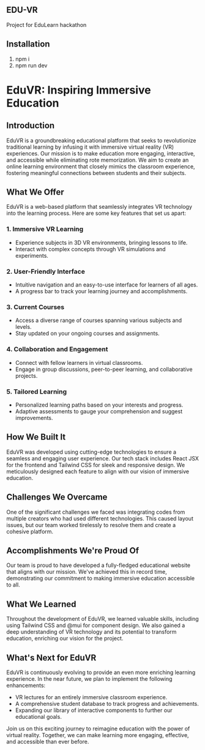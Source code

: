 ## EDU-VR
Project for EduLearn hackathon

## Installation
1) npm i
2) npm run dev

# EduVR: Inspiring Immersive Education

## Introduction
EduVR is a groundbreaking educational platform that seeks to revolutionize traditional learning by infusing it with immersive virtual reality (VR) experiences. Our mission is to make education more engaging, interactive, and accessible while eliminating rote memorization. We aim to create an online learning environment that closely mimics the classroom experience, fostering meaningful connections between students and their subjects.

## What We Offer
EduVR is a web-based platform that seamlessly integrates VR technology into the learning process. Here are some key features that set us apart:

### 1. Immersive VR Learning
- Experience subjects in 3D VR environments, bringing lessons to life.
- Interact with complex concepts through VR simulations and experiments.

### 2. User-Friendly Interface
- Intuitive navigation and an easy-to-use interface for learners of all ages.
- A progress bar to track your learning journey and accomplishments.

### 3. Current Courses
- Access a diverse range of courses spanning various subjects and levels.
- Stay updated on your ongoing courses and assignments.

### 4. Collaboration and Engagement
- Connect with fellow learners in virtual classrooms.
- Engage in group discussions, peer-to-peer learning, and collaborative projects.

### 5. Tailored Learning
- Personalized learning paths based on your interests and progress.
- Adaptive assessments to gauge your comprehension and suggest improvements.

## How We Built It
EduVR was developed using cutting-edge technologies to ensure a seamless and engaging user experience. Our tech stack includes React JSX for the frontend and Tailwind CSS for sleek and responsive design. We meticulously designed each feature to align with our vision of immersive education.

## Challenges We Overcame
One of the significant challenges we faced was integrating codes from multiple creators who had used different technologies. This caused layout issues, but our team worked tirelessly to resolve them and create a cohesive platform.

## Accomplishments We're Proud Of
Our team is proud to have developed a fully-fledged educational website that aligns with our mission. We've achieved this in record time, demonstrating our commitment to making immersive education accessible to all.

## What We Learned
Throughout the development of EduVR, we learned valuable skills, including using Tailwind CSS and @mui for component design. We also gained a deep understanding of VR technology and its potential to transform education, enriching our vision for the project.

## What's Next for EduVR
EduVR is continuously evolving to provide an even more enriching learning experience. In the near future, we plan to implement the following enhancements:
- VR lectures for an entirely immersive classroom experience.
- A comprehensive student database to track progress and achievements.
- Expanding our library of interactive components to further our educational goals.

Join us on this exciting journey to reimagine education with the power of virtual reality. Together, we can make learning more engaging, effective, and accessible than ever before.
